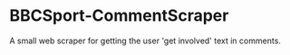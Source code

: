 # BBCSport-CommentScraper
A small web scraper for getting the user 'get involved' text in comments.

